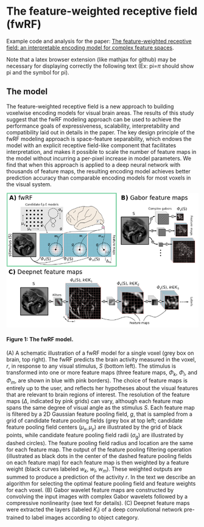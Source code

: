# The feature-weighted receptive field (fwRF) 
Example code and analysis for the paper: [The feature-weighted receptive field: an interpretable encoding model for complex feature spaces](http://biorxiv.org/content/early/2017/04/11/126318).

Note that a latex browser extension (like mathjax for github) may be necessary for displaying correctly the following text (Ex: pi=$\pi$ should show pi and the symbol for pi).

## The model

The feature-weighted receptive field is a new approach to building voxelwise encoding models for visual brain areas. The results of this study suggest that the fwRF modeling approach can be used to achieve the performance goals of expressiveness, scalability, interpretability and compatibility laid out in details in the paper. The key design principle of the fwRF modeling approach is space-feature separability, which endows the model with an explicit receptive field-like component that facilitates interpretation, and makes it possible to scale the number of feature maps in the model without incurring a per-pixel increase in model parameters. We find that when this approach is applied to a deep neural network with thousands of feature maps, the resulting encoding model achieves better prediction accuracy than comparable encoding models for most voxels in the visual system.

![diagram](/img/gabor_vs_refnet_fwrf_method.png)

#### Figure 1: The fwRF model. 
(A) A schematic illustration of a fwRF model for a single voxel (grey box on brain, top right). The fwRF predicts the brain activity measured in the voxel, $r$, in response to any visual stimulus, $S$ (bottom left). The stimulus is transformed into one or more feature maps (three feature maps, $\Phi_k$, $\Phi_l$, and $\Phi_m$, are shown in blue with pink borders). The choice of feature maps is entirely up to the user, and reflects her hypotheses about the visual features that are relevant to brain regions of interest. The resolution of the feature maps ($\Delta$, indicated by pink grids) can vary, although each feature map spans the same degree of visual angle as the stimulus $S$. Each feature map is filtered by a 2D Gaussian feature pooling field, $g$, that is sampled from a grid of candidate feature pooling fields (grey box at top left; candidate feature pooling field centers ($\mu_x,\mu_y$) are illustrated by the grid of black points, while candidate feature pooling field radii ($\sigma_\text{g}$) are illustrated by dashed circles). The feature pooling field radius and location are the same for each feature map. The output of the feature pooling filtering operation (illustrated as black dots in the center of the dashed feature pooling fields on each feature map) for each feature map is then weighted by a feature weight (black curves labeled $w_k$, $w_l$, $w_m$). These weighted outputs are summed to produce a prediction of the activity $r$. In the text we describe an algorithm for selecting the optimal feature pooling field and feature weights for each voxel. (B) Gabor wavelet feature maps are constructed by convolving the input images with complex Gabor wavelets followed by a compressive nonlinearity (see text for details). (C) Deepnet feature maps were extracted the layers (labeled $K_i$) of a deep convolutional network pre-trained to label images according to object category.
